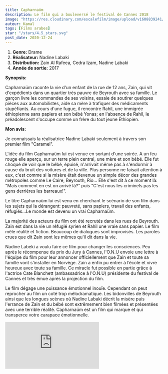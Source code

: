 ```yaml
---
title: Capharnaüm
description: Le film qui a bouleversé le festival de Cannes 2018
image: "https://res.cloudinary.com/escalefilm/image/upload/v1608839241/capharnaum_dznv6p.jpg"
auteur: Kamal
tags: [Films arabes]
star: "/stars/4.5_stars.svg"
post_date: 2020-12-24
---
```


1. **Genre:** Drame
2. **Réalisateur:** Nadine Labaki
3. **Distribution:** Zain Al Rafeea, Cedra Izam, Nadine Labaki
4. **Année de sortie:** 2017

**Synopsis:**

Capharnaüm raconte la vie d'un enfant de la rue de 12 ans, Zain, qui vit d'expédients dans un quartier très pauvre de Beyrouth avec sa famille. Le garçon livre les commandes de ses voisins, essaie de soutirer quelques pièces aux automobilistes, aide sa mère à trafiquer des médicaments stupéfiants. Au cours d'une fugue, il rencontre Rahil, une immigrée éthiopienne sans papiers et son bébé Yonas; en l'absence de Rahil, le préadolescent s'occupe comme un frère du tout jeune Éthiopien.

**Mon avis:**

Je connaissais la réalisatrice Nadine Labaki seulement à travers son premier film "Caramel".

L'idée du film Capharnaüm lui est venue en sortant d'une soirée. A un feu rouge elle aperçu, sur un terre plein central, une mère et son bébé. Elle fut choqué de voir que le bébé, épuisé, n'arrivait même pas à s'endormir à cause du bruit des voitures et de la ville. Plus personne ne faisait attention à eux, c'est comme si la misère était devenue un simple décor des grandes métropoles comme Le Caire, Beyrouth, Rio... Elle s'est dit à ce moment là: "Mais comment en est on arrivé là?" puis "C'est nous les criminels pas les gens derrières les barreaux!".

Le titre Capharnaüm lui est venu en cherchant le scénario de son film dans les sujets qui la dérangent: pauvreté, sans papiers, travail des enfants, réfugiés...Le monde est devenu un vrai Capharnaüm.

La majorité des acteurs du film ont été recrutés dans les rues de Beyrouth. Zain est dans la vie un réfugié syrien et Rahil une vraie sans papier. Le film mêle réalité et fiction. Beaucoup de dialogues sont improvisés. Les paroles crues que dit Zain sont les mêmes qu'il dit dans la vie.

Nadine Labeki a voulu faire ce film pour changer les consciences.
Peu après le récompense du prix du Jury à Cannes, l'O.N.U envoie une lettre à l'équipe du film pour leur annoncer officiellement que Zain et toute sa famille vont s'installer en Norvège. Zain a enfin pu entrer à l’école et vivre heureux avec toute sa famille. Ce miracle fut possible en partie grâce à l'actrice Cate Blanchett (ambassadrice à l'O.N.U) présidente du festival de Cannes et très émue après la projection du film.

Le film dégage une puissance émotionnel inouïe. Cependant on peut reprocher au film un coté trop mélodramatique. Les bidonvilles de  Beyrouth ainsi que les longues scènes où Nadine Labaki décrit la misère puis l'errance de Zain et du bébé sont extrêmement bien filmées et présentées avec une terrible réalité. Capharnaüm est un film qui marque et qui transperce votre carapace émotionnelle.

<div>
<iframe src="https://www.youtube.com/embed/3auhSS0nquQ" frameborder="0" allow="accelerometer; autoplay; clipboard-write; encrypted-media; gyroscope; picture-in-picture" allowfullscreen></iframe>
</div>